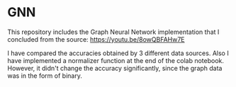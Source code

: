 # GNN
This repository includes the Graph Neural Network implementation that I concluded from the source: https://youtu.be/8owQBFAHw7E

I have compared the accuracies obtained by 3 different data sources. Also I have implemented a normalizer function at the end of the colab notebook. However, it didn't change the accuracy significantly, since the graph data was in the form of binary.
